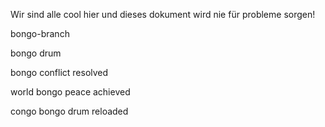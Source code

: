 Wir sind alle cool hier und dieses dokument wird nie für probleme sorgen!

bongo-branch

bongo drum

bongo conflict resolved

world bongo peace achieved

congo bongo drum reloaded
